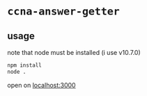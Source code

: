 # `ccna-answer-getter`

## usage

note that node must be installed (i use v10.7.0)

```bash
npm install
node .
```

open on [localhost:3000](http://localhost:3000)
